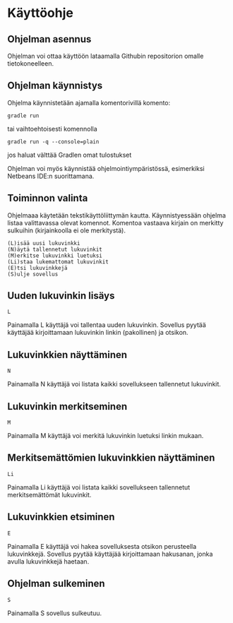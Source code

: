 # Käyttöohje

## Ohjelman asennus

Ohjelman voi ottaa käyttöön lataamalla Githubin repositorion omalle tietokoneelleen.

## Ohjelman käynnistys

Ohjelma käynnistetään ajamalla komentorivillä komento:

```
gradle run
```
tai vaihtoehtoisesti komennolla 
```
gradle run -q --console=plain
```
jos haluat välttää Gradlen omat tulostukset

Ohjelman voi myös käynnistää ohjelmointiympäristössä, esimerkiksi Netbeans IDE:n suorittamana.

## Toiminnon valinta

Ohjelmaaa käytetään tekstikäyttöliittymän kautta. Käynnistyessään ohjelma listaa valittavassa olevat komennot. Komentoa vastaava kirjain on merkitty sulkuihin (kirjainkoolla ei ole merkitystä).

```
(L)isää uusi lukuvinkki
(N)äytä tallennetut lukuvinkit
(M)erkitse lukuvinkki luetuksi
(Li)staa lukemattomat lukuvinkit
(E)tsi lukuvinkkejä
(S)ulje sovellus
```

## Uuden lukuvinkin lisäys
```
L
```
Painamalla L käyttäjä voi tallentaa uuden lukuvinkin. Sovellus pyytää käyttäjää kirjoittamaan lukuvinkin linkin (pakollinen) ja otsikon.

## Lukuvinkkien näyttäminen
```
N
```
Painamalla N käyttäjä voi listata kaikki sovellukseen tallennetut lukuvinkit.


## Lukuvinkin merkitseminen
```
M
```
Painamalla M käyttäjä voi merkitä lukuvinkin luetuksi linkin mukaan.


## Merkitsemättömien lukuvinkkien näyttäminen
```
Li
```
Painamalla Li käyttäjä voi listata kaikki sovellukseen tallennetut merkitsemättömät lukuvinkit.

## Lukuvinkkien etsiminen
````
E
````
Painamalla E käyttäjä voi hakea sovelluksesta otsikon perusteella lukuvinkkejä. Sovellus pyytää käyttäjää kirjoittamaan hakusanan, jonka avulla lukuvinkkejä haetaan.

## Ohjelman sulkeminen
```
S
```
Painamalla S sovellus sulkeutuu.






